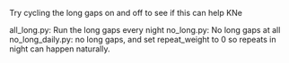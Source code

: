 
Try cycling the long gaps on and off to see if this can help KNe

all_long.py:  Run the long gaps every night
no_long.py: No long gaps at all
no_long_daily.py: no long gaps, and set repeat_weight to 0 so repeats in night can happen naturally.